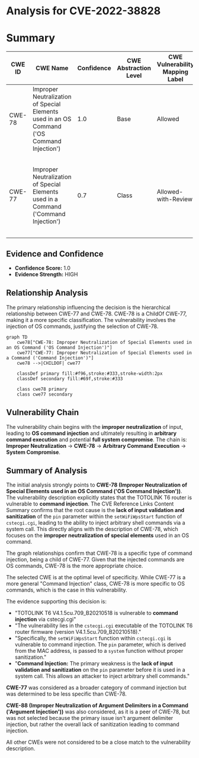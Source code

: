 # Analysis for CVE-2022-38828

# Summary
| CWE ID | CWE Name | Confidence | CWE Abstraction Level | CWE Vulnerability Mapping Label | CWE-Vulnerability Mapping Notes |
|---|---|---|---|---|---|
| CWE-78 | Improper Neutralization of Special Elements used in an OS Command ('OS Command Injection') | 1.0 | Base | Allowed | Primary CWE |
| CWE-77 | Improper Neutralization of Special Elements used in a Command ('Command Injection') | 0.7 | Class | Allowed-with-Review | Secondary Candidate.  Considered due to the broader scope of command injection, but CWE-78 is more specific. |

## Evidence and Confidence

*   **Confidence Score:** 1.0
*   **Evidence Strength:** HIGH

## Relationship Analysis
The primary relationship influencing the decision is the hierarchical relationship between CWE-77 and CWE-78. CWE-78 is a ChildOf CWE-77, making it a more specific classification. The vulnerability involves the injection of OS commands, justifying the selection of CWE-78.
```mermaid
graph TD
    cwe78["CWE-78: Improper Neutralization of Special Elements used in an OS Command ('OS Command Injection')"]
    cwe77["CWE-77: Improper Neutralization of Special Elements used in a Command ('Command Injection')"]
    cwe78 -->|CHILDOF| cwe77
    
    classDef primary fill:#f96,stroke:#333,stroke-width:2px
    classDef secondary fill:#69f,stroke:#333
    
    class cwe78 primary
    class cwe77 secondary
```

## Vulnerability Chain
The vulnerability chain begins with the **improper neutralization** of input, leading to **OS command injection** and ultimately resulting in **arbitrary command execution** and potential **full system compromise**. The chain is: **Improper Neutralization** -> **CWE-78** -> **Arbitrary Command Execution** -> **System Compromise**.

## Summary of Analysis
The initial analysis strongly points to **CWE-78 (Improper Neutralization of Special Elements used in an OS Command ('OS Command Injection'))**. The vulnerability description explicitly states that the TOTOLINK T6 router is vulnerable to **command injection**. The CVE Reference Links Content Summary confirms that the root cause is the **lack of input validation and sanitization** of the `pin` parameter within the `setWiFiWpsStart` function of `cstecgi.cgi`, leading to the ability to inject arbitrary shell commands via a system call. This directly aligns with the description of CWE-78, which focuses on the **improper neutralization of special elements** used in an OS command.

The graph relationships confirm that CWE-78 is a specific type of command injection, being a child of CWE-77. Given that the injected commands are OS commands, CWE-78 is the more appropriate choice.

The selected CWE is at the optimal level of specificity. While CWE-77 is a more general "Command Injection" class, CWE-78 is more specific to OS commands, which is the case in this vulnerability.

The evidence supporting this decision is:

-   "TOTOLINK T6 V4.1.5cu.709_B20210518 is vulnerable to **command injection** via cstecgi.cgi"
-   "The vulnerability lies in the `cstecgi.cgi` executable of the TOTOLINK T6 router firmware (version V4.1.5cu.709_B20210518)."
-   "Specifically, the `setWiFiWpsStart` function within `cstecgi.cgi` is vulnerable to command injection. The `pin` parameter, which is derived from the MAC address, is passed to a `system` function without proper sanitization."
-   "**Command Injection:** The primary weakness is the **lack of input validation and sanitization** on the `pin` parameter before it is used in a system call. This allows an attacker to inject arbitrary shell commands."

**CWE-77** was considered as a broader category of command injection but was determined to be less specific than CWE-78.

**CWE-88 (Improper Neutralization of Argument Delimiters in a Command ('Argument Injection'))** was also considered, as it is a peer of CWE-78, but was not selected because the primary issue isn't argument delimiter injection, but rather the overall lack of sanitization leading to command injection.

All other CWEs were not considered to be a close match to the vulnerability description.